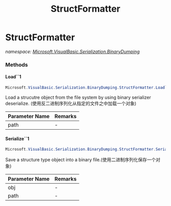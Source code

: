 ﻿---
title: StructFormatter
---

# StructFormatter
_namespace: [Microsoft.VisualBasic.Serialization.BinaryDumping](N-Microsoft.VisualBasic.Serialization.BinaryDumping.html)_



### Methods

#### Load``1
```csharp
Microsoft.VisualBasic.Serialization.BinaryDumping.StructFormatter.Load``1(System.String)
```
Load a strucutre object from the file system by using binary serializer deserialize.
 (使用反二进制序列化从指定的文件之中加载一个对象)

|Parameter Name|Remarks|
|--------------|-------|
|path|-|


#### Serialize``1
```csharp
Microsoft.VisualBasic.Serialization.BinaryDumping.StructFormatter.Serialize``1(``0,System.String)
```
Save a structure type object into a binary file.(使用二进制序列化保存一个对象)

|Parameter Name|Remarks|
|--------------|-------|
|obj|-|
|path|-|





